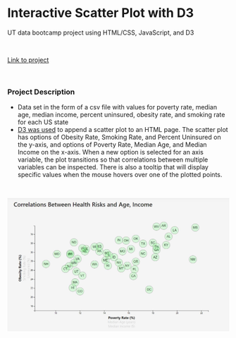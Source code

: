 # Interactive Scatter Plot with D3
UT data bootcamp project using HTML/CSS, JavaScript, and D3

<br>

[Link to project](https://gthesing.github.io/projects/D3interactive/) 

<br>

### Project Description
* Data set in the form of a csv file with values for poverty rate, median age, median income, percent uninsured, obesity rate, and smoking rate for each US state
* [D3 was used](https://github.com/gthesing/13-D3-interactive-plotting/blob/master/js/app.js) to append a scatter plot to an HTML page. The scatter plot has options of Obesity Rate, Smoking Rate, and Percent Uninsured on the y-axis, and options of Poverty Rate, Median Age, and Median Income on the x-axis. When a new option is selected for an axis variable, the plot transitions so that correlations between multiple variables can be inspected. There is also a tooltip that will display specific values when the mouse hovers over one of the plotted points. 

<br>

![interactive scatter plot with d3](https://github.com/gthesing/13-D3-interactive-plotting/blob/master/health_d3_scatter.JPG)
